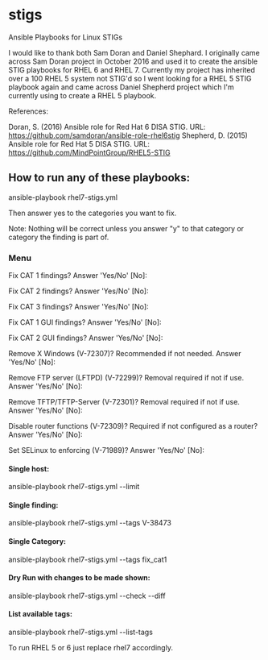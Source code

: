 # stigs
Ansible Playbooks for Linux STIGs


I would like to thank both Sam Doran and Daniel Shephard. I originally came across Sam Doran project in October 2016 and used it to create the ansible STIG playbooks for RHEL 6 and RHEL 7. Currently my project has inherited over a 100 RHEL 5 system not STIG'd so I went looking for a RHEL 5 STIG playbook again and came across Daniel Shepherd project which I'm currently using to create a RHEL 5 playbook.   


References:

Doran, S. (2016) Ansible role for Red Hat 6 DISA STIG. URL: https://github.com/samdoran/ansible-role-rhel6stig
Shepherd, D. (2015) Ansible role for Red Hat 5 DISA STIG. URL: https://github.com/MindPointGroup/RHEL5-STIG


## How to run any of these playbooks:

ansible-playbook rhel7-stigs.yml

Then answer yes to the categories you want to fix.

Note: Nothing will be correct unless you answer "y" to that category or category the finding is part of.

### Menu

Fix CAT 1 findings? Answer 'Yes/No' [No]:

Fix CAT 2 findings? Answer 'Yes/No' [No]:

Fix CAT 3 findings? Answer 'Yes/No' [No]:

Fix CAT 1 GUI findings? Answer 'Yes/No' [No]:

Fix CAT 2 GUI findings? Answer 'Yes/No' [No]:

Remove X Windows (V-72307)? Recommended if not needed.  Answer 'Yes/No' [No]:

Remove FTP server (LFTPD) (V-72299)? Removal required if not if use. Answer 'Yes/No' [No]:

Remove TFTP/TFTP-Server (V-72301)? Removal required if not if use.  Answer 'Yes/No' [No]:

Disable router functions (V-72309)? Required if not configured as a router? Answer 'Yes/No' [No]:

Set SELinux to enforcing (V-71989)? Answer 'Yes/No' [No]:


#### Single host:

ansible-playbook rhel7-stigs.yml --limit <hostname>

#### Single finding:

ansible-playbook rhel7-stigs.yml --tags V-38473

#### Single Category:

ansible-playbook rhel7-stigs.yml --tags fix_cat1

#### Dry Run with changes to be made shown:

ansible-playbook rhel7-stigs.yml --check --diff

#### List available tags:

ansible-playbook rhel7-stigs.yml --list-tags

To run RHEL 5 or 6 just replace rhel7 accordingly. 





